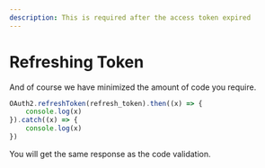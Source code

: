 ```yaml
---
description: This is required after the access token expired
---
```


# Refreshing Token

And of course we have minimized the amount of code you require.

```javascript
OAuth2.refreshToken(refresh_token).then((x) => {
    console.log(x)
}).catch((x) => {
    console.log(x)
})
```

You will get the same response as the code validation.
